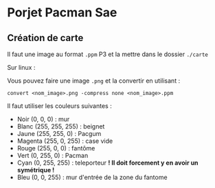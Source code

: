 # Porjet Pacman Sae

## Création de carte

Il faut une image au format `.ppm` P3 et la mettre dans le dossier `./carte`

Sur linux :

Vous pouvez faire une image `.png` et la convertir en utilisant :

`convert <nom_image>.png -compress none <nom_image>.ppm`

Il faut utiliser les couleurs suivantes :

* Noir (0, 0, 0) : mur
* Blanc (255, 255, 255) : beignet
* Jaune (255, 255, 0) : Pacgum
* Magenta (255, 0, 255) : case vide
* Rouge (255, 0, 0) : fantôme
* Vert (0, 255, 0) : Pacman
* Cyan (0, 255, 255) : teleporteur **! Il doit forcement y en avoir un symétrique !**
* Bleu (0, 0, 255) : mur d'entrée de la zone du fantome
